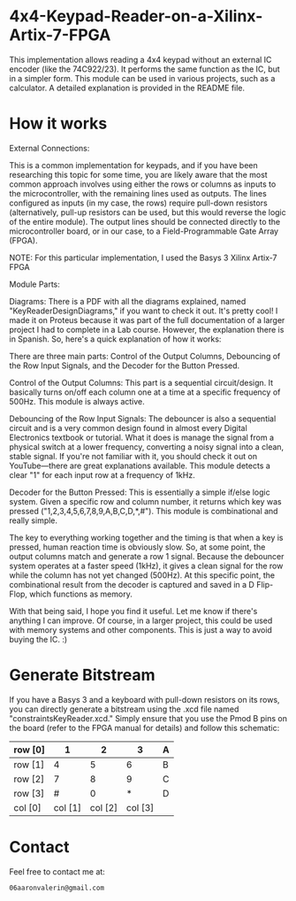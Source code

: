 # 4x4-Keypad-Reader-on-a-Xilinx-Artix-7-FPGA
This implementation allows reading a 4x4 keypad without an external IC encoder (like the 74C922/23). It performs the same function as the IC, but in a simpler form. This module can be used in various projects, such as a calculator. A detailed explanation is provided in the README file.







# How it works


External Connections:

This is a common implementation for keypads, and if you have been researching this topic for some time, you are likely aware that the most common approach involves using either the rows or columns as inputs to the microcontroller, with the remaining lines used as outputs. The lines configured as inputs (in my case, the rows) require pull-down resistors (alternatively, pull-up resistors can be used, but this would reverse the logic of the entire module). The output lines should be connected directly to the microcontroller board, or in our case, to a Field-Programmable Gate Array (FPGA).

NOTE: For this particular implementation, I used the Basys 3 Xilinx Artix-7 FPGA

Module Parts:

Diagrams: There is a PDF with all the diagrams explained, named "KeyReaderDesignDiagrams," if you want to check it out. It's pretty cool! I made it on Proteus because it was part of the full documentation of a larger project I had to complete in a Lab course. However, the explanation there is in Spanish. So, here's a quick explanation of how it works:

There are three main parts: Control of the Output Columns, Debouncing of the Row Input Signals, and the Decoder for the Button Pressed.

Control of the Output Columns: This part is a sequential circuit/design. It basically turns on/off each column one at a time at a specific frequency of 500Hz. This module is always active.

Debouncing of the Row Input Signals: The debouncer is also a sequential circuit and is a very common design found in almost every Digital Electronics textbook or tutorial. What it does is manage the signal from a physical switch at a lower frequency, converting a noisy signal into a clean, stable signal. If you're not familiar with it, you should check it out on YouTube—there are great explanations available. This module detects a clear "1" for each input row at a frequency of 1kHz.

Decoder for the Button Pressed: This is essentially a simple if/else logic system. Given a specific row and column number, it returns which key was pressed ("1,2,3,4,5,6,7,8,9,A,B,C,D,*,#"). This module is combinational and really simple.

The key to everything working together and the timing is that when a key is pressed, human reaction time is obviously slow. So, at some point, the output columns match and generate a row 1 signal. Because the debouncer system operates at a faster speed (1kHz), it gives a clean signal for the row while the column has not yet changed (500Hz). At this specific point, the combinational result from the decoder is captured and saved in a D Flip-Flop, which functions as memory.

With that being said, I hope you find it useful. Let me know if there's anything I can improve. Of course, in a larger project, this could be used with memory systems and other components. This is just a way to avoid buying the IC. :)

# Generate Bitstream
If you have a Basys 3 and a keyboard with pull-down resistors on its rows, you can directly generate a bitstream using the .xcd file named "constraintsKeyReader.xcd." Simply ensure that you use the Pmod B pins on the board (refer to the FPGA manual for details) and follow this schematic:

|row [0]| 1 | 2 | 3 | A |
|---|---|---|---|---|
|row [1]| 4 | 5 | 6 | B |
|row [2]| 7 | 8 | 9 | C |
|row [3]| # | 0 | * | D |
|col [0]|col [1]|col [2]|col [3]|
# Contact

 Feel free to contact me at: 

    06aaronvalerin@gmail.com

